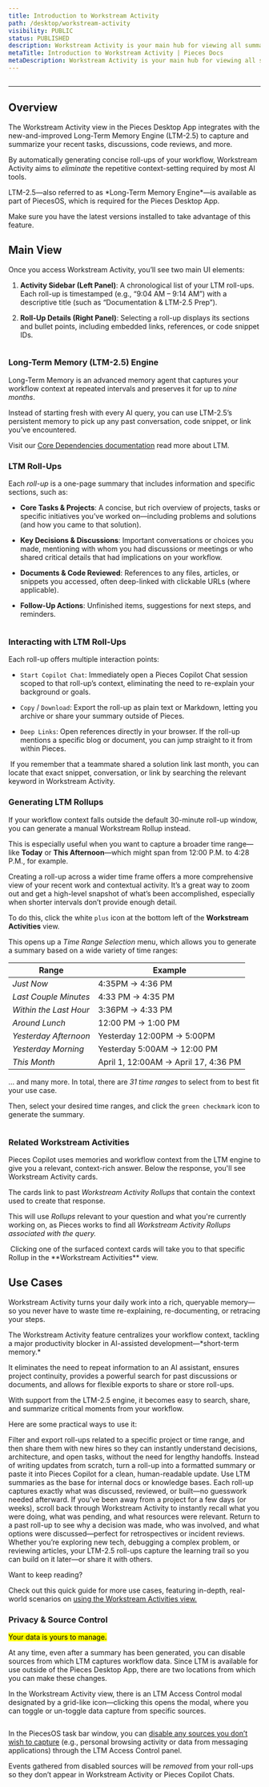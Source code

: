 ```yaml
---
title: Introduction to Workstream Activity
path: /desktop/workstream-activity
visibility: PUBLIC
status: PUBLISHED
description: Workstream Activity is your main hub for viewing all summaries, workflow context, and related information gathered by the Long-Term Memory (LTM-2.5) Engine.
metaTitle: Introduction to Workstream Activity | Pieces Docs
metaDescription: Workstream Activity is your main hub for viewing all summaries, workflow context, and related information gathered by the Long-Term Memory (LTM-2) Engine.
---
```


<Image src="https://storage.googleapis.com/hashnode_product_documentation_assets/desktop_app_assets/pfd_docs_figmas/workstream_activity%20.png" alt="" align="center" fullwidth="true" />

***

## Overview

The Workstream Activity view in the Pieces Desktop App integrates with the new-and-improved Long-Term Memory Engine (LTM-2.5) to capture and summarize your recent tasks, discussions, code reviews, and more.

By automatically generating concise roll-ups of your workflow, Workstream Activity aims to *eliminate* the repetitive context-setting required by most AI tools.

<Callout type="tip">
  LTM-2.5—also referred to as *Long-Term Memory Engine*—is available as part of PiecesOS, which is required for the Pieces Desktop App.

  Make sure you have the latest versions installed to take advantage of this feature.
</Callout>

## Main View

Once you access Workstream Activity, you’ll see two main UI elements:

1. **Activity Sidebar (Left Panel)**: A chronological list of your LTM roll-ups. Each roll-up is timestamped (e.g., “9:04 AM – 9:14 AM”) with a descriptive title (such as “Documentation & LTM-2.5 Prep”).

2. **Roll-Up Details (Right Panel)**: Selecting a roll-up displays its sections and bullet points, including embedded links, references, or code snippet IDs.

<Image src="https://storage.googleapis.com/hashnode_product_documentation_assets/desktop_app_assets/workstream_activity/newly_new_workstream_activity/HOVERING_activity.png" alt="" align="center" fullwidth="true" />

### Long-Term Memory (LTM-2.5) Engine

Long-Term Memory is an advanced memory agent that captures your workflow context at repeated intervals and preserves it for up to *nine months*.

Instead of starting fresh with every AI query, you can use LTM-2.5’s persistent memory to pick up any past conversation, code snippet, or link you’ve encountered.

Visit our [Core Dependencies documentation](/products/core-dependencies) read more about LTM.

### LTM Roll-Ups

Each *roll-up* is a one-page summary that includes information and specific sections, such as:

* **Core Tasks & Projects**: A concise, but rich overview of projects, tasks or specific initiatives you’ve worked on—including problems and solutions (and how you came to that solution).

* **Key Decisions & Discussions**: Important conversations or choices you made, mentioning with whom you had discussions or meetings or who shared critical details that had implications on your workflow.

* **Documents & Code Reviewed**: References to any files, articles, or snippets you accessed, often deep-linked with clickable URLs (where applicable).

* **Follow-Up Actions**: Unfinished items, suggestions for next steps, and reminders.

<Image src="https://storage.googleapis.com/hashnode_product_documentation_assets/desktop_app_assets/workstream_activity/editing_workstream_activity/general_edit_view.png" alt="" align="center" fullwidth="true" />

### Interacting with LTM Roll-Ups

Each roll-up offers multiple interaction points:

* `Start Copilot Chat`: Immediately open a Pieces Copilot Chat session scoped to that roll-up’s context, eliminating the need to re-explain your background or goals.

* `Copy` / `Download`: Export the roll-up as plain text or Markdown, letting you archive or share your summary outside of Pieces.

* `Deep Links`: Open references directly in your browser. If the roll-up mentions a specific blog or document, you can jump straight to it from within Pieces.

<Image src="https://storage.googleapis.com/hashnode_product_documentation_assets/desktop_app_assets/workstream_activity/newly_new_workstream_activity/clicking_all_options.gif" alt="" align="center" fullwidth="true" />

<Callout type="tip">
  If you remember that a teammate shared a solution link last month, you can locate that exact snippet, conversation, or link by searching the relevant keyword in Workstream Activity.
</Callout>

### Generating LTM Rollups

If your workflow context falls outside the default 30-minute roll-up window, you can generate a manual Workstream Rollup instead.

This is especially useful when you want to capture a broader time range—like **Today** or **This Afternoon**—which might span from 12:00 P.M. to 4:28 P.M., for example.

Creating a roll-up across a wider time frame offers a more comprehensive view of your recent work and contextual activity. It’s a great way to zoom out and get a high-level snapshot of what’s been accomplished, especially when shorter intervals don’t provide enough detail.

To do this, click the white `plus` icon at the bottom left of the **Workstream Activities** view.

This opens up a *Time Range Selection* menu, which allows you to generate a summary based on a wide variety of time ranges:

| **Range**              | **Example**                          |
| ---------------------- | ------------------------------------ |
| *Just Now*             | 4:35PM → 4:36 PM                     |
| *Last Couple Minutes*  | 4:33 PM → 4:35 PM                    |
| *Within the Last Hour* | 3:36PM → 4:33 PM                     |
| *Around Lunch*         | 12:00 PM → 1:00 PM                   |
| *Yesterday Afternoon*  | Yesterday 12:00PM → 5:00PM           |
| *Yesterday Morning*    | Yesterday 5:00AM → 12:00 PM          |
| *This Month*           | April 1, 12:00AM → April 17, 4:36 PM |

… and many more. In total, there are *31 time ranges* to select from to best fit your use case.

Then, select your desired time ranges, and click the `green checkmark` icon to generate the summary.

<Image src="https://storage.googleapis.com/hashnode_product_documentation_assets/desktop_app_assets/workstream_activity/newly_new_workstream_activity/generating_new_activity.gif" alt="" align="center" fullwidth="true" />

### Related Workstream Activities

Pieces Copilot uses memories and workflow context from the LTM engine to give you a relevant, context-rich answer. Below the response, you'll see Workstream Activity cards.

The cards link to past *Workstream Activity Rollups* that contain the context used to create that response.

This will use *Rollups* relevant to your question and what you're currently working on, as Pieces works to find all *Workstream Activity Rollups associated with the query.*

<Image src="https://storage.googleapis.com/hashnode_product_documentation_assets/desktop_app_assets/pieces_copilot/pieces_copilot_MAIN/copilot_worksteam_activity.gif" alt="" align="center" fullwidth="true" />

<Callout type="tip">
  Clicking one of the surfaced context cards will take you to that specific Rollup in the **Workstream Activities** view.
</Callout>

## Use Cases

Workstream Activity turns your daily work into a rich, queryable memory—so you never have to waste time re-explaining, re-documenting, or retracing your steps.

<Card title="Why use the Workstream Activities feature?" image="/assets/icons/platform_logos/pieces_logo.png">
  The Workstream Activity feature centralizes your workflow context, tackling a major productivity blocker in AI-assisted development—*short-term memory.*

  It eliminates the need to repeat information to an AI assistant, ensures project continuity, provides a powerful search for past discussions or documents, and allows for flexible exports to share or store roll-ups.
</Card>

With support from the LTM-2.5 engine, it becomes easy to search, share, and summarize critical moments from your workflow.

Here are some practical ways to use it:

<AccordionGroup>
  <Accordion title="Create Context Packs for Onboarding New Team Members">
    Filter and export roll-ups related to a specific project or time range, and then share them with new hires so they can instantly understand decisions, architecture, and open tasks, without the need for lengthy handoffs.
  </Accordion>

  <Accordion title="Build AI-Ready Summaries for Async Standups and Check-Ins">
    Instead of writing updates from scratch, turn a roll-up into a formatted summary or paste it into Pieces Copilot for a clean, human-readable update.
  </Accordion>

  <Accordion title="Generate Internal Documentation from Real Workflows">
    Use LTM summaries as the base for internal docs or knowledge bases. Each roll-up captures exactly what was discussed, reviewed, or built—no guesswork needed afterward.
  </Accordion>

  <Accordion title="Recover Forgotten Context After a Break">
    If you’ve been away from a project for a few days (or weeks), scroll back through Workstream Activity to instantly recall what you were doing, what was pending, and what resources were relevant.
  </Accordion>

  <Accordion title="Audit Past Decisions and Review Rationale">
    Return to a past roll-up to see why a decision was made, who was involved, and what options were discussed—perfect for retrospectives or incident reviews.
  </Accordion>

  <Accordion title="Track Research and Learning Progress Over Time">
    Whether you’re exploring new tech, debugging a complex problem, or reviewing articles, your LTM-2.5 roll-ups capture the learning trail so you can build on it later—or share it with others.
  </Accordion>
</AccordionGroup>

Want to keep reading?

Check out this quick guide for more use cases, featuring in-depth, real-world scenarios on [using the Workstream Activities view.](/products/quick-guides/ltm-prompting/workstream-activity)

### Privacy & Source Control

<mark>Your data is yours to manage.</mark>

At any time, even after a summary has been generated, you can disable sources from which LTM captures workflow data. Since LTM is available for use outside of the Pieces Desktop App, there are two locations from which you can make these changes.

In the Workstream Activity view, there is an LTM Access Control modal designated by a grid-like icon—clicking this opens the modal, where you can toggle or un-toggle data capture from specific sources.

<Image src="https://storage.googleapis.com/hashnode_product_documentation_assets/desktop_app_assets/workstream_activity/newly_new_workstream_activity/changing%20source.png" alt="" align="center" fullwidth="true" />

In the PiecesOS task bar window, you can [disable any sources you don’t wish to capture](/products/core-dependencies/pieces-os/quick-menu#quick-menu-actions) (e.g., personal browsing activity or data from messaging applications) through the LTM Access Control panel.

Events gathered from disabled sources will be *removed* from your roll-ups so they don’t appear in Workstream Activity or Pieces Copilot Chats.